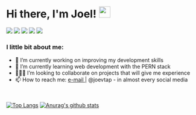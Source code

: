 <h1>Hi there, I'm Joel! <img src="https://raw.githubusercontent.com/MartinHeinz/MartinHeinz/master/wave.gif" width="30px"></h1>
<!-- <h3 align="center">A cool guy that always wants to learn</h3> -->
<a href = "mailto: joelvitortorres@gmail.com"><img src="https://img.shields.io/badge/-Gmail-%23EA4335?style=for-the-badge&logo=gmail&logoColor=white"></a>
<a href="https://www.linkedin.com/in/joevtap/" target="_blank"><img src="https://img.shields.io/badge/-LinkedIn-%230077B5?style=for-the-badge&logo=linkedin&logoColor=white"></a>
<a href="https://codepen.io/joevtap" target="_blank"><img src="https://img.shields.io/badge/-Codepen-%23333?style=for-the-badge&logo=codepen&logoColor=white"></a>
<a href="https://twitter.com/joevtap" target="_blank"><img src="https://img.shields.io/badge/-Twitter-%231DA1F2?style=for-the-badge&logo=twitter&logoColor=white"></a>
<a href="https://instagram.com/joevtap" target="_blank"><img src="https://img.shields.io/badge/-Instagram-%23E4405F?style=for-the-badge&logo=instagram&logoColor=white"></a>
<br>
<p align="left">
<h3>I little bit about me:</h3>
<ul>
    <li> 🔭 I’m currently working on improving my development skills
    </li>
    <li> 🌱 I’m currently learning web development with the PERN stack
    </li>
    <li> 🙋🏻‍♂️ I’m looking to collaborate on projects that will give me experience
    </li>
    <li> 📫 How to reach me: <a href = "mailto: joelvitortorres@gmail.com"> e-mail </a> | @joevtap - in almost every social media
    </li>
</ul>
</p>
<br>

[![Top Langs](https://github-readme-stats.vercel.app/api/top-langs/?username=joevtap&show_icons=true&theme=react)](https://github.com/anuraghazra/github-readme-stats)
[![Anurag's github stats](https://github-readme-stats.vercel.app/api?username=joevtap&show_icons=true&t&theme=react)](https://github.com/anuraghazra/github-readme-stats)
